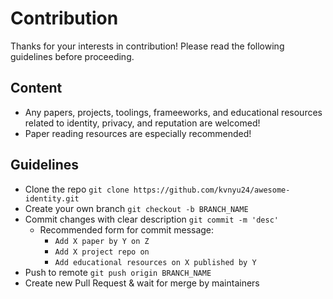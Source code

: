 # Contribution
Thanks for your interests in contribution! Please read the following guidelines before proceeding.
## Content
- Any papers, projects, toolings, frameeworks, and educational resources related to identity, privacy, and reputation are welcomed! 
- Paper reading resources are especially recommended!
## Guidelines
- Clone the repo `git clone https://github.com/kvnyu24/awesome-identity.git`
- Create your own branch `git checkout -b BRANCH_NAME`
- Commit changes with clear description `git commit -m 'desc'`
  - Recommended form for commit message: 
    - `Add X paper by Y on Z`
    - `Add X project repo on`
    - `Add educational resources on X published by Y`
- Push to remote `git push origin BRANCH_NAME`
- Create new Pull Request & wait for merge by maintainers
